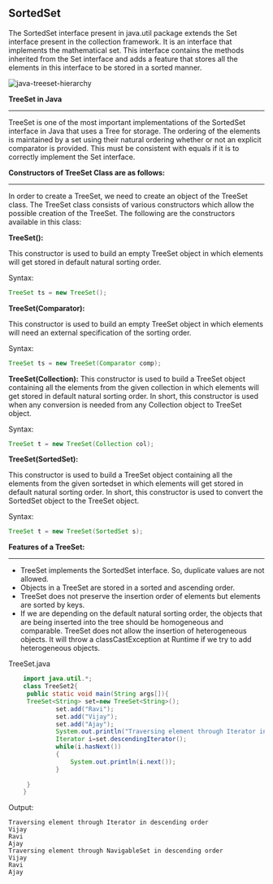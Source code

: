 

## SortedSet 

The SortedSet interface present in java.util package extends the Set interface present in the collection framework. It is an interface that implements the mathematical set. This interface contains the methods inherited from the Set interface and adds a feature that stores all the elements in this interface to be stored in a sorted manner.

![java-treeset-hierarchy](https://github.com/connectaman/Java_Notes_and_Programs/assets/124034778/2f2cf7b0-1d17-4c23-8394-286bdcee93f3)




**TreeSet in Java**

---

TreeSet is one of the most important implementations of the SortedSet interface in Java that uses a Tree for storage. The ordering of the elements is maintained by a set using their natural ordering whether or not an explicit comparator is provided. This must be consistent with equals if it is to correctly implement the Set interface.


**Constructors of TreeSet Class are as follows:**

---

In order to create a TreeSet, we need to create an object of the TreeSet class. The TreeSet class consists of various constructors which allow the possible creation of the TreeSet. The following are the constructors available in this class:

**TreeSet():** 

This constructor is used to build an empty TreeSet object in which elements will get stored in default natural sorting order.

Syntax: 
~~~java
TreeSet ts = new TreeSet(); 
~~~
**TreeSet(Comparator):**

This constructor is used to build an empty TreeSet object in which elements will need an external specification of the sorting order.

Syntax: 
~~~java
TreeSet ts = new TreeSet(Comparator comp); 
~~~
**TreeSet(Collection):** 
This constructor is used to build a TreeSet object containing all the elements from the given collection in which elements will get stored in default natural sorting order. In short, this constructor is used when any conversion is needed from any Collection object to TreeSet object.

Syntax: 
~~~java
TreeSet t = new TreeSet(Collection col);  
~~~

**TreeSet(SortedSet):**

This constructor is used to build a TreeSet object containing all the elements from the given sortedset in which elements will get stored in default natural sorting order. In short, this constructor is used to convert the SortedSet object to the TreeSet object.

Syntax: 
~~~java
TreeSet t = new TreeSet(SortedSet s);
~~~

**Features of a TreeSet:**

---

- TreeSet implements the SortedSet interface. So, duplicate values are not allowed.
- Objects in a TreeSet are stored in a sorted and ascending order.
- TreeSet does not preserve the insertion order of elements but elements are sorted by keys.
- If we are depending on the default natural sorting order, the objects that are being inserted into the tree should be homogeneous and comparable. TreeSet does not allow the insertion of heterogeneous objects. It will throw a classCastException at Runtime if we try to add heterogeneous objects.

TreeSet.java
~~~java
    import java.util.*;  
    class TreeSet2{  
     public static void main(String args[]){  
     TreeSet<String> set=new TreeSet<String>();  
             set.add("Ravi");  
             set.add("Vijay");  
             set.add("Ajay");  
             System.out.println("Traversing element through Iterator in descending order");  
             Iterator i=set.descendingIterator();  
             while(i.hasNext())  
             {  
                 System.out.println(i.next());  
             }  
               
     }  
    }  

~~~

Output:
~~~
Traversing element through Iterator in descending order
Vijay
Ravi
Ajay
Traversing element through NavigableSet in descending order
Vijay
Ravi
Ajay
~~~